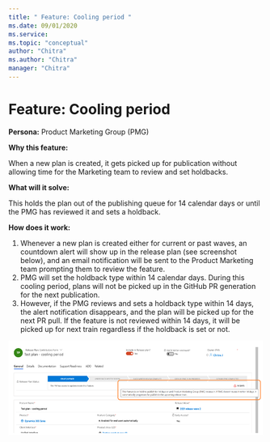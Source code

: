 ```yaml
---
title: " Feature: Cooling period "
ms.date: 09/01/2020
ms.service: 
ms.topic: "conceptual"
author: "Chitra"
ms.author: "Chitra"
manager: "Chitra"
---
```


# Feature: Cooling period

**Persona:** Product Marketing Group (PMG)

**Why this feature:**

When a new plan is created, it gets picked up for publication without allowing time for the Marketing team to review and set holdbacks.

**What will it solve:**

This holds the plan out of the publishing queue for 14 calendar days or until the PMG has reviewed it and sets a holdback. 

**How does it work:**

1.	Whenever a new plan is created either for current or past waves, an countdown alert will show up in the release plan (see screenshot below), and an email notification will be sent to the Product Marketing team prompting them to review the feature.
2.	PMG will set the holdback type within 14 calendar days. During this cooling period, plans will not be picked up in the GitHub PR generation for the next publication.
3.	However, if the PMG reviews and sets a holdback type within 14 days, the alert notification disappears, and the plan will be picked up for the next PR pull. If the feature is not reviewed within 14 days, it will be picked up for next train regardless if the holdback is set or not.

![Step two](media/Image3.png "Step two")
